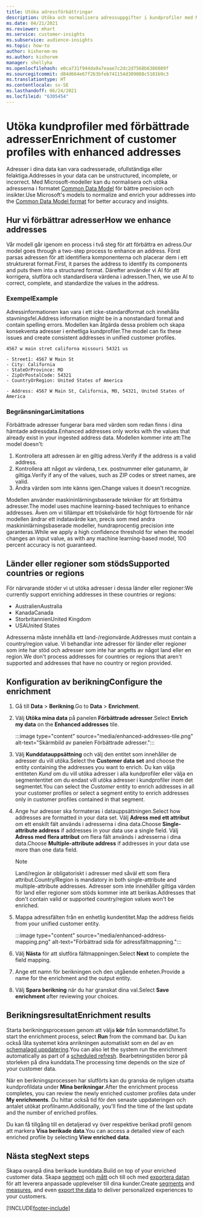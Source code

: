 ```yaml
---
title: Utöka adressförbättringar
description: Utöka och normalisera adressuppgifter i kundprofiler med Microsoft-modeller.
ms.date: 04/21/2021
ms.reviewer: mhart
ms.service: customer-insights
ms.subservice: audience-insights
ms.topic: how-to
author: kishorem-ms
ms.author: kishorem
manager: shellyha
ms.openlocfilehash: e0ca731f944da9a7eaae7c2dc2d7568b6386089f
ms.sourcegitcommit: d84d664e67f263bfeb741154d309088c5101b9c3
ms.translationtype: HT
ms.contentlocale: sv-SE
ms.lasthandoff: 06/24/2021
ms.locfileid: "6305454"
---
```

# <a name="enrichment-of-customer-profiles-with-enhanced-addresses"></a><span data-ttu-id="03fb2-103">Utöka kundprofiler med förbättrade adresser</span><span class="sxs-lookup"><span data-stu-id="03fb2-103">Enrichment of customer profiles with enhanced addresses</span></span>

<span data-ttu-id="03fb2-104">Adresser i dina data kan vara oadresserade, ofullständiga eller felaktiga.</span><span class="sxs-lookup"><span data-stu-id="03fb2-104">Addresses in your data can be unstructured, incomplete, or incorrect.</span></span> <span data-ttu-id="03fb2-105">Med Microsoft-modeller kan du normalisera och utöka adresserna i formatet [Common Data Model](/common-data-model/schema/core/applicationcommon/address) för bättre precision och insikter.</span><span class="sxs-lookup"><span data-stu-id="03fb2-105">Use Microsoft's models to normalize and enrich your addresses into the [Common Data Model format](/common-data-model/schema/core/applicationcommon/address) for better accuracy and insights.</span></span>

## <a name="how-we-enhance-addresses"></a><span data-ttu-id="03fb2-106">Hur vi förbättrar adresser</span><span class="sxs-lookup"><span data-stu-id="03fb2-106">How we enhance addresses</span></span>

<span data-ttu-id="03fb2-107">Vår modell går igenom en process i två steg för att förbättra en adress.</span><span class="sxs-lookup"><span data-stu-id="03fb2-107">Our model goes through a two-step process to enhance an address.</span></span> <span data-ttu-id="03fb2-108">Först parsas adressen för att identifiera komponenterna och placerar dem i ett strukturerat format.</span><span class="sxs-lookup"><span data-stu-id="03fb2-108">First, it parses the address to identify its components and puts them into a structured format.</span></span> <span data-ttu-id="03fb2-109">Därefter använder vi AI för att korrigera, slutföra och standardisera värdena i adressen.</span><span class="sxs-lookup"><span data-stu-id="03fb2-109">Then, we use AI to correct, complete, and standardize the values in the address.</span></span>

### <a name="example"></a><span data-ttu-id="03fb2-110">Exempel</span><span class="sxs-lookup"><span data-stu-id="03fb2-110">Example</span></span>

<span data-ttu-id="03fb2-111">Adressinformationen kan vara i ett icke-standardformat och innehålla stavningsfel.</span><span class="sxs-lookup"><span data-stu-id="03fb2-111">Address information might be in a nonstandard format and contain spelling errors.</span></span> <span data-ttu-id="03fb2-112">Modellen kan åtgärda dessa problem och skapa konsekventa adresser i enhetliga kundprofiler.</span><span class="sxs-lookup"><span data-stu-id="03fb2-112">The model can fix these issues and create consistent addresses in unified customer profiles.</span></span>

```Input
4567 w main stret californa missouri 54321 us
```

```Output
- Street1: 4567 W Main St
- City: California
- StateOrProvince: MO
- ZipOrPostalCode: 54321
- CountryOrRegion: United States of America

- Address: 4567 W Main St, California, MO, 54321, United States of America
```

### <a name="limitations"></a><span data-ttu-id="03fb2-113">Begränsningar</span><span class="sxs-lookup"><span data-stu-id="03fb2-113">Limitations</span></span>

<span data-ttu-id="03fb2-114">Förbättrade adresser fungerar bara med värden som redan finns i dina hämtade adressdata.</span><span class="sxs-lookup"><span data-stu-id="03fb2-114">Enhanced addresses only works with the values that already exist in your ingested address data.</span></span> <span data-ttu-id="03fb2-115">Modellen kommer inte att:</span><span class="sxs-lookup"><span data-stu-id="03fb2-115">The model doesn't:</span></span> 

1. <span data-ttu-id="03fb2-116">Kontrollera att adressen är en giltig adress.</span><span class="sxs-lookup"><span data-stu-id="03fb2-116">Verify if the address is a valid address.</span></span>
2. <span data-ttu-id="03fb2-117">Kontrollera att något av värdena, t.ex. postnummer eller gatunamn, är giltiga.</span><span class="sxs-lookup"><span data-stu-id="03fb2-117">Verify if any of the values, such as ZIP codes or street names, are valid.</span></span>
3. <span data-ttu-id="03fb2-118">Ändra värden som inte känns igen.</span><span class="sxs-lookup"><span data-stu-id="03fb2-118">Change values it doesn't recognize.</span></span>

<span data-ttu-id="03fb2-119">Modellen använder maskininlärningsbaserade tekniker för att förbättra adresser.</span><span class="sxs-lookup"><span data-stu-id="03fb2-119">The model uses machine learning-based techniques to enhance addresses.</span></span> <span data-ttu-id="03fb2-120">Även om vi tillämpar ett tröskelvärde för högt förtroende för när modellen ändrar ett indatavärde kan, precis som med andra maskininlärningsbaserade modeller, hundraprocentig precision inte garanteras.</span><span class="sxs-lookup"><span data-stu-id="03fb2-120">While we apply a high confidence threshold for when the model changes an input value, as with any machine learning-based model, 100 percent accuracy is not guaranteed.</span></span>

## <a name="supported-countries-or-regions"></a><span data-ttu-id="03fb2-121">Länder eller regioner som stöds</span><span class="sxs-lookup"><span data-stu-id="03fb2-121">Supported countries or regions</span></span>

<span data-ttu-id="03fb2-122">För närvarande stöder vi ut utöka adresser i dessa länder eller regioner:</span><span class="sxs-lookup"><span data-stu-id="03fb2-122">We currently support enriching addresses in these countries or regions:</span></span> 

- <span data-ttu-id="03fb2-123">Australien</span><span class="sxs-lookup"><span data-stu-id="03fb2-123">Australia</span></span>
- <span data-ttu-id="03fb2-124">Kanada</span><span class="sxs-lookup"><span data-stu-id="03fb2-124">Canada</span></span>
- <span data-ttu-id="03fb2-125">Storbritannien</span><span class="sxs-lookup"><span data-stu-id="03fb2-125">United Kingdom</span></span>
- <span data-ttu-id="03fb2-126">USA</span><span class="sxs-lookup"><span data-stu-id="03fb2-126">United States</span></span>

<span data-ttu-id="03fb2-127">Adresserna måste innehålla ett land-/regionvärde.</span><span class="sxs-lookup"><span data-stu-id="03fb2-127">Addresses must contain a country/region value.</span></span> <span data-ttu-id="03fb2-128">Vi behandlar inte adresser för länder eller regioner som inte har stöd och adresser som inte har angetts av något land eller en region.</span><span class="sxs-lookup"><span data-stu-id="03fb2-128">We don't process addresses for countries or regions that aren't supported and addresses that have no country or region provided.</span></span>

## <a name="configure-the-enrichment"></a><span data-ttu-id="03fb2-129">Konfiguration av berikning</span><span class="sxs-lookup"><span data-stu-id="03fb2-129">Configure the enrichment</span></span>

1. <span data-ttu-id="03fb2-130">Gå till **Data** > **Berikning**.</span><span class="sxs-lookup"><span data-stu-id="03fb2-130">Go to **Data** > **Enrichment**.</span></span>

1. <span data-ttu-id="03fb2-131">Välj **Utöka mina data** på panelen **Förbättrade adresser**.</span><span class="sxs-lookup"><span data-stu-id="03fb2-131">Select **Enrich my data** on the **Enhanced addresses** tile.</span></span>

   :::image type="content" source="media/enhanced-addresses-tile.png" alt-text="Skärmbild av panelen Förbättrade adresser.":::

1. <span data-ttu-id="03fb2-133">Välj **Kunddatauppsättning** och välj den entitet som innehåller de adresser du vill utöka.</span><span class="sxs-lookup"><span data-stu-id="03fb2-133">Select the **Customer data set** and choose the entity containing the addresses you want to enrich.</span></span> <span data-ttu-id="03fb2-134">Du kan välja entiteten *Kund* om du vill utöka adresser i alla kundprofiler eller välja en segmententitet om du endast vill utöka adresser i kundprofiler inom det segmentet.</span><span class="sxs-lookup"><span data-stu-id="03fb2-134">You can select the *Customer* entity to enrich addresses in all your customer profiles or select a segment entity to enrich addresses only in customer profiles contained in that segment.</span></span>

1. <span data-ttu-id="03fb2-135">Ange hur adresser ska formateras i datauppsättningen.</span><span class="sxs-lookup"><span data-stu-id="03fb2-135">Select how addresses are formatted in your data set.</span></span> <span data-ttu-id="03fb2-136">Välj **Adress med ett attribut** om ett enskilt fält används i adresserna i dina data.</span><span class="sxs-lookup"><span data-stu-id="03fb2-136">Choose **Single-attribute address** if addresses in your data use a single field.</span></span> <span data-ttu-id="03fb2-137">Välj **Adress med flera attribut** om flera fält används i adresserna i dina data.</span><span class="sxs-lookup"><span data-stu-id="03fb2-137">Choose **Multiple-attribute address** if addresses in your data use more than one data field.</span></span>

   > [!NOTE]
   > <span data-ttu-id="03fb2-138">Land/region är obligatoriskt i adresser med såväl ett som flera attribut.</span><span class="sxs-lookup"><span data-stu-id="03fb2-138">Country/Region is mandatory in both single-attribute and multiple-attribute addresses.</span></span> <span data-ttu-id="03fb2-139">Adresser som inte innehåller giltiga värden för land eller regioner som stöds kommer inte att berikas.</span><span class="sxs-lookup"><span data-stu-id="03fb2-139">Addresses that don't contain valid or supported country/region values won't be enriched.</span></span>

1.  <span data-ttu-id="03fb2-140">Mappa adressfälten från en enhetlig kundentitet.</span><span class="sxs-lookup"><span data-stu-id="03fb2-140">Map the address fields from your unified customer entity.</span></span>

    :::image type="content" source="media/enhanced-address-mapping.png" alt-text="Förbättrad sida för adressfältmappning.":::

1. <span data-ttu-id="03fb2-142">Välj **Nästa** för att slutföra fältmappningen.</span><span class="sxs-lookup"><span data-stu-id="03fb2-142">Select **Next** to complete the field mapping.</span></span>

1. <span data-ttu-id="03fb2-143">Ange ett namn för berikningen och den utgående enheten.</span><span class="sxs-lookup"><span data-stu-id="03fb2-143">Provide a name for the enrichment and the output entity.</span></span>

1. <span data-ttu-id="03fb2-144">Välj **Spara berikning** när du har granskat dina val.</span><span class="sxs-lookup"><span data-stu-id="03fb2-144">Select **Save enrichment** after reviewing your choices.</span></span>

## <a name="enrichment-results"></a><span data-ttu-id="03fb2-145">Berikningsresultat</span><span class="sxs-lookup"><span data-stu-id="03fb2-145">Enrichment results</span></span>

<span data-ttu-id="03fb2-146">Starta berikningsprocessen genom att välja **kör** från kommandofältet.</span><span class="sxs-lookup"><span data-stu-id="03fb2-146">To start the enrichment process, select **Run** from the command bar.</span></span> <span data-ttu-id="03fb2-147">Du kan också låta systemet köra anrikningen automatiskt som en del av en [schemalagd uppdatering](system.md#schedule-tab).</span><span class="sxs-lookup"><span data-stu-id="03fb2-147">You can also let the system run the enrichment automatically as part of a [scheduled refresh](system.md#schedule-tab).</span></span> <span data-ttu-id="03fb2-148">Bearbetningstiden beror på storleken på dina kunddata.</span><span class="sxs-lookup"><span data-stu-id="03fb2-148">The processing time depends on the size of your customer data.</span></span>

<span data-ttu-id="03fb2-149">När en berikningsprocessen har slutförts kan du granska de nyligen utsatta kundprofildata under **Mina berikningar**.</span><span class="sxs-lookup"><span data-stu-id="03fb2-149">After the enrichment process completes, you can review the newly enriched customer profiles data under **My enrichments**.</span></span> <span data-ttu-id="03fb2-150">Du hittar också tid för den senaste uppdateringen och antalet utökat profilnamn.</span><span class="sxs-lookup"><span data-stu-id="03fb2-150">Additionally, you'll find the time of the last update and the number of enriched profiles.</span></span>

<span data-ttu-id="03fb2-151">Du kan få tillgång till en detaljerad vy över respektive berikad profil genom att markera **Visa berikade data**.</span><span class="sxs-lookup"><span data-stu-id="03fb2-151">You can access a detailed view of each enriched profile by selecting **View enriched data**.</span></span>

## <a name="next-steps"></a><span data-ttu-id="03fb2-152">Nästa steg</span><span class="sxs-lookup"><span data-stu-id="03fb2-152">Next steps</span></span>

<span data-ttu-id="03fb2-153">Skapa ovanpå dina berikade kunddata.</span><span class="sxs-lookup"><span data-stu-id="03fb2-153">Build on top of your enriched customer data.</span></span> <span data-ttu-id="03fb2-154">Skapa [segment](segments.md) och [mått](measures.md) och till och med [exportera datan](export-destinations.md) för att leverera anpassade upplevelser till dina kunder.</span><span class="sxs-lookup"><span data-stu-id="03fb2-154">Create [segments](segments.md) and [measures](measures.md), and even [export the data](export-destinations.md) to deliver personalized experiences to your customers.</span></span>

[!INCLUDE[footer-include](../includes/footer-banner.md)]
